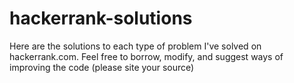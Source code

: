 # hackerrank-solutions

Here are the solutions to each type of problem I've solved on hackerrank.com. Feel free to borrow, modify, and suggest ways of improving the code (please site your source)
